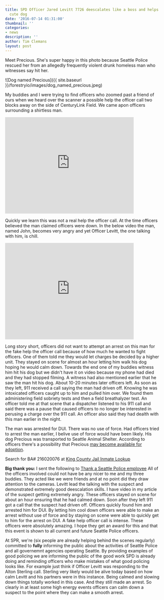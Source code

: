 ```yaml
---
title: SPD Officer Jared Levitt 7726 deescalates like a boss and helps rescue a super
  cute dog
date: '2016-07-14 01:31:00'
thumbnail: ''
categories:
- news
description: ''
author: Tim Clemans
layout: post
---
```

Meet Precious. She's super happy in this photo because Seattle Police rescued her from an allegedly frequently violent drunk homeless man who witnesses say hit her.

![Dog named Precious]({{ site.baseurl }}/forestryio/images/dog_named_precious.jpeg)

My buddies and I were trying to find officers who zoomed past a friend of ours when we heard over the scanner a possible help the officer call two blocks away on the side of CenturyLink Field. We came apon officers surrounding a shirtless man.

<iframe width="420" height="315" src="https://www.youtube.com/embed/xSJJDUT8IVE" frameborder="0" allowfullscreen></iframe>

Quickly we learn this was not a real help the officer call. At the time officers believed the man claimed officers were down. In the below video the man, named John, becomes very angry and yet Officer Levitt, the one talking with him, is chill. 

<iframe width="420" height="315" src="https://www.youtube.com/embed/dYWjdYPqwSo" frameborder="0" allowfullscreen></iframe>

Long story short, officers did not want to attempt an arrest on this man for the fake help the officer call because of how much he wanted to fight officers. One of them told me they would let charges be decided by a higher unit. They stayed on scene for almost an hour letting him walk his dog hoping he would calm down. Towards the end one of my buddies witness him hit his dog but we didn't have it on video because my phone had died and they had stopped filming. A witness had also mentioned earlier that he saw the man hit his dog. About 10-20 minutes later officers left. As soon as they left, 911 received a call saying the man had driven off. Knowing he was intoxicated officers caught up to him and pulled him over. We found them administering field sobriety tests and then a field breathalyzer test. An officer told me at that scene that a dispatcher listened to his 911 call and said there was a pause that caused officers to no longer be interested in perusing a charge over the 911 call. An officer also said they had dealth with this man earlier in the night.

The man was arrested for DUI. There was no use of force. Had officers tried to arrest the man earlier, I belive use of force would have been likely. His dog Precious was transported to Seattle Animal Shelter. According to officers there's a possibility that Precious [may become available for adoption](http://www.seattle.gov/animal-shelter/adopt).

Search for BA# 216020076 at [King County Jail Inmate Lookup](http://blue.kingcounty.gov/Courts/Detention/JILS/) 

**Big thank you:** I sent the following to [Thank a Seattle Police employee](http://www.seattle.gov/police/recognition/thankyou.htm) All of the officers involved could not have be any nicer to me and my three buddies. They acted like we were friends and at no point did they draw attention to the cameras. Levitt lead the talking with the suspect and demonstrated extremely good deescalation skills. I have video in my article of the suspect getting extremely angry. These officers stayed on scene for about an hour ensuring that he had calmed down. Soon after they left 911 got a call that the suspect had driven off. Officers quickly found him and arrested him for DUI. By letting him cool down officers were able to make an arrest without use of force and by staying on scene were able to quickly get to him for the arrest on DUI. A fake help officer call is intense. These officers were absolutely amazing. I hope they get an award for this and that this event is shown to all current and future Seattle Police officers.

At SPR, we're (six people are already helping behind the scenes regularly) committed to **fully** informing the public about the activities of Seattle Police and all governemnt agencies operating Seattle. By providing examples of good policing we are informing the public of the good work SPD is already doing and reminding officers who make mistakes of what good policing looks like. For example just think if Officer Levitt was responding to the Alton Sterling call. Sterling very likely would be alive today based on how calm Levitt and his partners were in this instance. Being calmed and slowing down things totally worked in this case. And they still made an arrest. So clearly in at least some high energy events officers can calm down a suspect to the point where they can make a smooth arrest.





